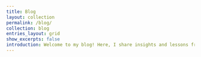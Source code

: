 ```yaml
---
title: Blog
layout: collection
permalink: /blog/
collection: blog
entries_layout: grid
show_excerpts: false
introduction: Welcome to my blog! Here, I share insights and lessons from my career journey. I wanted to create a journal to collect and solidify what I've learned and hopefully spark interest in these topics for others.
---
```

